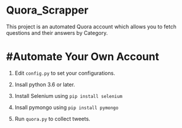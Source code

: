 # Quora_Scrapper
This project is an automated Quora account which allows you to fetch questions and their answers by Category.

#Automate Your Own Account
==========================
1. Edit `config.py` to set your configurations.
2. Insall python 3.6 or later.
3. Install Selenium using `pip install selenium`
4. Insall pymongo using `pip install pymongo`

5. Run `quora.py` to collect tweets.
